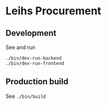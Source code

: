 Leihs Procurement
=================

Development
-----------

See and run

    ./bin/dev-run-backend
    ./bin/dev-run-frontend


Production build
----------------

See `./bin/build`
